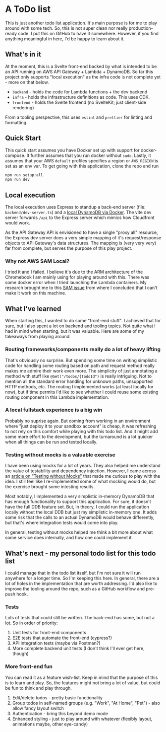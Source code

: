 # A ToDo list

This is just another todo list application. It's main purpose is for me to play around with some tech. So, this is not super clean nor really production-ready code. I put this on GitHub to have it somewhere. However, if you find anything meaningful in here, I'd be happy to learn about it.

## What's in it

At the moment, this is a Svelte front-end backed by what is intended to be an API running on AWS API Gateway + Lambda + DynamoDB. 
So far this project only supports "local execution" as the infra code is not complete yet - more on that below.

- `backend` - holds the code for Lambda functions + the dev backend
- `infra` - holds the infrastructure definitions as code. This uses CDK.
- `frontend` - holds the Svelte frontend (no SvelteKit; just client-side rendering)

From a tooling perspective, this uses `eslint` and `prettier` for linting and formatting.

## Quick Start

This quick start assumes you have Docker set up with support for docker-compose. It further assumes that you run docker without `sudo`. Lastly, it assumes that your AWS `default` profiles specifies a region or `AWS_REGION` is set as an env var.
To get going with this application, clone the repo and run

```bash
npm run setup:all
npm run dev
```  

## Local execution

The local execution uses Express to standup a back-end server (file: `backend/dev-server.ts`) and a [local DynamoDB via Docker](https://docs.aws.amazon.com/amazondynamodb/latest/developerguide/DynamoDBLocal.html). The vite dev server forwards `/api` to the Express server which mimics how Cloudfront would work.

As the API Gateway API is envisioned to have a single "proxy all" resource, the Express dev server does a very simple mapping of it's request/response objects to API Gateway's data structures. The mapping is (very very very) far from complete, but serves the purpose of this play project.  
 

### Why not AWS SAM Local?

I tried it and I failed. I believe it's due to the ARM architecture of the Chromebook I am mainly using for playing around with this. There was some docker error when I tried launching the Lambda containers. My research brought me to this [SAM issue](https://github.com/aws/aws-sam-cli/issues/3169) from where I concluded that I can't make it work on this machine. 

## What I've learned

When starting this, I wanted to do some "front-end stuff". I achieved that for sure, but I also spent a lot on backend and tooling topics. Not quite what I had in mind when starting, but it was valuable. Here are some of my takeaways from playing around.

### Routing frameworks/components really do a lot of heavy lifting

That's obviously no surprise. But spending some time on writing simplistic code for handling some routing based on path and request method really makes me admire their work even more. The simplicity of just annotating a method with stuff like `@Get("/todos/{todoId")` is really intriguing. Not to mention all the standard error handling for unknown paths, unsupported HTTP methods, etc. The routing I implemented works (at least locally for now), but if time permits I'd like to see whether I could reuse some existing routing component in this Lambda implementation.

### A local fullstack experience is a big win

Probably no suprise again. But coming from working in an environment where "just deploy it to your sandbox account" is cheap, it was refreshing to not rely on this comfort while playing with this todo list. And it might add some more effort to the development, but the turnaround is a lot quicker when all things can be run and tested locally.

### Testing without mocks is a valuable exercise

I have been using mocks for a lot of years. They also helped me understand the value of testability and dependency injection. However, I came across an [article on "Testing without Mocks"](https://www.jamesshore.com/v2/projects/testing-without-mocks/testing-without-mocks) that made me curious to play with the idea. I still feel like I re-implemented some of what mocking would do, but the exercise brought some intesting results. 

Most notably, I implemented a very simplistic in-memory DynamoDB that has enough functionality to support this application. For sure, it doesn't have the full DDB feature set. But, in theory, I could run the application locally without the local DDB but just my simplistic in-memory one. It adds some risk that the calls to an actual DynamoDB would behave differently, but that's where integration tests would come into play. 

In general, testing without mocks helped me think a bit more about what some service does internally, and how one could implement it.

## What's next - my personal todo list for this todo list

I could manage that in the todo list itself, but I'm not sure it will run anywhere for a longer time. So I'm keeping this here. In general, there are a lot of holes in the implementation that are worth addressing. I'd also like to improve the tooling around the repo, such as a GitHub workflow and pre-push hook.

### Tests

Lots of tests that could still be written. The back-end has some, but not a lot. So in order of priority:

1. Unit tests for front-end components
2. E2E tests that automate the front-end (cypress?)
3. API integration tests (maybe via Postman?)
4. More complete backend unit tests (I don't think I'll ever get here, though)

### More front-end fun

You can read it as a feature wish-list. Keep in mind that the purpose of this is to learn and play. So, the features might not bring a lot of value, but could be fun to think and play through.

1. Edit/delete todos - pretty basic functionality
2. Group todos in self-named groups (e.g. "Work", "At Home", "Pet") - also allow fancy layout switch
3. Authentication - bring this beyond demo mode
4. Enhanced styling - just to play around with whatever (flexibly layout, animations maybe, other eye-candy)

